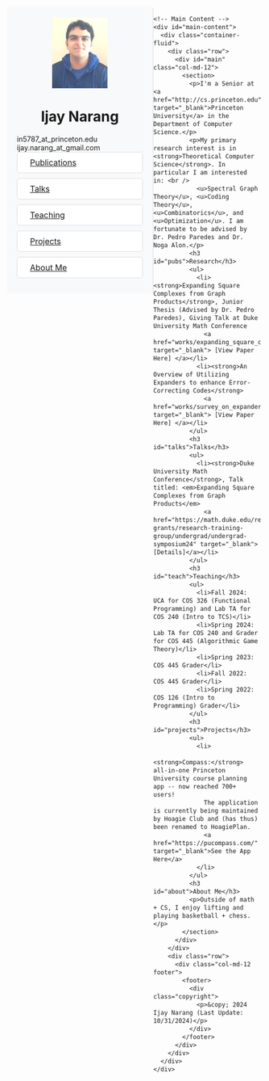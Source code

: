 <!DOCTYPE html>
<html>
<head>
  <title>Ijay Narang</title>
  <meta http-equiv="content-type" content="text/html; charset=utf-8" />
  <meta name="description" content="" />
  <meta name="keywords" content="" />
  <link href="css/fonts.css" rel="stylesheet" type="text/css" />
  <link rel="stylesheet" href="css/bootstrap.min.css" />
  <link rel="stylesheet" href="css/bootstrap-theme.min.css" />
  <link rel="stylesheet" href="css/style.css" />
  <link href="https://cdnjs.cloudflare.com/ajax/libs/font-awesome/6.2.1/css/all.min.css" rel="stylesheet">
  <script src="https://ajax.googleapis.com/ajax/libs/jquery/1.11.0/jquery.min.js"></script>
  <script src="http://netdna.bootstrapcdn.com/bootstrap/3.1.1/js/bootstrap.min.js"></script>
  <style>
    /* Sidebar styling */
    #sidebar {
      position: relative;
      width: 250px;
      height: 100%;
      background: #f8f9fa;
      padding: 20px;
      border-right: 1px solid #ddd;
      flex-shrink: 0;
      overflow-y: auto;
    }

    #main-content {
      flex-grow: 1;
      padding: 20px;
    }

    #logo img {
      width: 100%;
      height: auto;
      max-width: 110px;
      margin: 0 auto;
      display: block;
    }

    #logo h1, #logo .byline {
      text-align: center;
    }

    nav .list-group-item {
      margin-bottom: 10px;
      background-color: #fff;
      border: 1px solid #ddd;
      border-radius: 5px;
      padding: 10px 15px;
      font-size: 16px;
      display: flex;
      align-items: center;
    }

    nav .list-group-item i {
      margin-right: 10px;
    }

    /* Flex container for layout */
    .flex-container {
      display: flex;
      flex-direction: row;
      min-height: 100vh; /* Full height for the container */
    }

    /* Adjustments for smaller screens */
    @media (max-width: 768px) {
      .flex-container {
        flex-direction: column;
      }

      #sidebar {
        width: 100%;
        border-right: none;
        border-bottom: 1px solid #ddd;
      }

      #main-content {
        margin-left: 0;
      }
    }
  </style>
</head>
<body>
  <div class="flex-container">
    <!-- Sidebar -->
    <div id="sidebar">
      <div id="logo" class="clearfix">
        <span class="image"><img src="profile_pic.PNG" alt="Me" class="img-circle" /></span>
        <h1 id="title">Ijay Narang</h1>
      </div>
      <div id="logo" class="clearfix">
        <span class="byline">in5787_at_princeton.edu</span>
        <span class="byline">ijay.narang_at_gmail.com</span>
      </div>
      <nav>
        <div class="list-group">
          <a href="#pubs" class="list-group-item">
            <i class="fa-solid fa-file"></i><span>Publications</span>
          </a>
          <a href="#talks" class="list-group-item">
            <i class="fa-solid fa-circle-play"></i><span>Talks</span>
          </a>
          <a href="#teach" class="list-group-item">
            <i class="fa-solid fa-graduation-cap"></i><span>Teaching</span>
          </a>
          <a href="#projects" class="list-group-item">
            <i class="fa-solid fa-toolbox"></i><span>Projects</span>
          </a>
          <a href="#about" class="list-group-item">
            <i class="fa-solid fa-user"></i><span>About Me</span>
          </a>
        </div>
      </nav>
    </div>

    <!-- Main Content -->
    <div id="main-content">
      <div class="container-fluid">
        <div class="row">
          <div id="main" class="col-md-12">
            <section>
              <p>I'm a Senior at <a href="http://cs.princeton.edu" target="_blank">Princeton University</a> in the Department of Computer Science.</p>
              <p>My primary research interest is in <strong>Theoretical Computer Science</strong>. In particular I am interested in: <br />
                <u>Spectral Graph Theory</u>, <u>Coding Theory</u>, <u>Combinatorics</u>, and <u>Optimization</u>. I am fortunate to be advised by Dr. Pedro Paredes and Dr. Noga Alon.</p>
              <h3 id="pubs">Research</h3>
              <ul>
                <li><strong>Expanding Square Complexes from Graph Products</strong>, Junior Thesis (Advised by Dr. Pedro Paredes), Giving Talk at Duke University Math Conference
                  <a href="works/expanding_square_complexes_from_graph_products.pdf" target="_blank"> [View Paper Here] </a></li>
                <li><strong>An Overview of Utilizing Expanders to enhance Error-Correcting Codes</strong>
                  <a href="works/survey_on_expanders_in_coding_theory.pdf" target="_blank"> [View Paper Here] </a></li>
              </ul>
              <h3 id="talks">Talks</h3>
              <ul>
                <li><strong>Duke University Math Conference</strong>, Talk titled: <em>Expanding Square Complexes from Graph Products</em>
                  <a href="https://math.duke.edu/research/research-grants/research-training-group/undergrad/undergrad-symposium24" target="_blank">[Details]</a></li>
              </ul>
              <h3 id="teach">Teaching</h3>
              <ul>
                <li>Fall 2024: UCA for COS 326 (Functional Programming) and Lab TA for COS 240 (Intro to TCS)</li>
                <li>Spring 2024: Lab TA for COS 240 and Grader for COS 445 (Algorithmic Game Theory)</li>
                <li>Spring 2023: COS 445 Grader</li>
                <li>Fall 2022: COS 445 Grader</li>
                <li>Spring 2022: COS 126 (Intro to Programming) Grader</li>
              </ul>
              <h3 id="projects">Projects</h3>
              <ul>
                <li>
                  <strong>Compass:</strong> all-in-one Princeton University course planning app -- now reached 700+ users!
                  The application is currently being maintained by Hoagie Club and (has thus) been renamed to HoagiePlan.
                  <a href="https://pucompass.com/" target="_blank">See the App Here</a>
                </li>
              </ul>
              <h3 id="about">About Me</h3>
              <p>Outside of math + CS, I enjoy lifting and playing basketball + chess.</p>
            </section>
          </div>
        </div>
        <div class="row">
          <div class="col-md-12 footer">
            <footer>
              <div class="copyright">
                <p>&copy; 2024 Ijay Narang (Last Update: 10/31/2024)</p>
              </div>
            </footer>
          </div>
        </div>
      </div>
    </div>
  </div>
</body>
</html>
